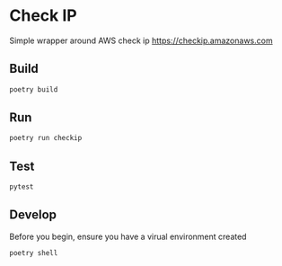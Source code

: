 # Check IP

Simple wrapper around AWS check ip https://checkip.amazonaws.com

## Build

```bash
poetry build
```

## Run

```bash
poetry run checkip
```

## Test

```bash
pytest
```

## Develop

Before you begin, ensure you have a virual environment created

```bash
poetry shell
```
